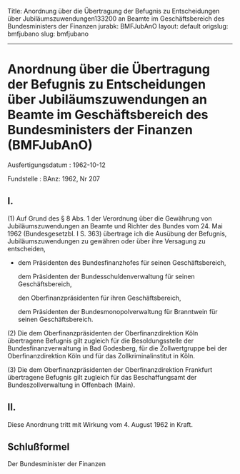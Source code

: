 Title: Anordnung über die Übertragung der Befugnis zu Entscheidungen über Jubiläumszuwendungen133200
  an Beamte im Geschäftsbereich des Bundesministers der Finanzen
jurabk: BMFJubAnO
layout: default
origslug: bmfjubano
slug: bmfjubano

---

# Anordnung über die Übertragung der Befugnis zu Entscheidungen über Jubiläumszuwendungen an Beamte im Geschäftsbereich des Bundesministers der Finanzen (BMFJubAnO)

Ausfertigungsdatum
:   1962-10-12

Fundstelle
:   BAnz: 1962, Nr 207



## I.

(1) Auf Grund des § 8 Abs. 1 der Verordnung über die Gewährung von
Jubiläumszuwendungen an Beamte und Richter des Bundes vom 24. Mai 1962
(Bundesgesetzbl. I S. 363) übertrage ich die Ausübung der Befugnis,
Jubiläumszuwendungen zu gewähren oder über ihre Versagung zu
entscheiden,

*   dem Präsidenten des Bundesfinanzhofes für seinen Geschäftsbereich,

    dem Präsidenten der Bundesschuldenverwaltung für seinen
    Geschäftsbereich,

    den Oberfinanzpräsidenten für ihren Geschäftsbereich,

    dem Präsidenten der Bundesmonopolverwaltung für Branntwein für seinen
    Geschäftsbereich.




(2) Die dem Oberfinanzpräsidenten der Oberfinanzdirektion Köln
übertragene Befugnis gilt zugleich für die Besoldungsstelle der
Bundesfinanzverwaltung in Bad Godesberg, für die Zollwertgruppe bei
der Oberfinanzdirektion Köln und für das Zollkriminalinstitut in Köln.

(3) Die dem Oberfinanzpräsidenten der Oberfinanzdirektion Frankfurt
übertragene Befugnis gilt zugleich für das Beschaffungsamt der
Bundeszollverwaltung in Offenbach (Main).


## II.

Diese Anordnung tritt mit Wirkung vom 4. August 1962 in Kraft.


## Schlußformel

Der Bundesminister der Finanzen

